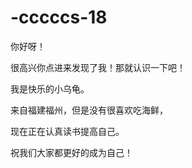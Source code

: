 # -cccccs-18
你好呀！

很高兴你点进来发现了我！那就认识一下吧！

我是快乐的小乌龟。
 
来自福建福州，但是没有很喜欢吃海鲜，

现在正在认真读书提高自己。 

祝我们大家都更好的成为自己！


